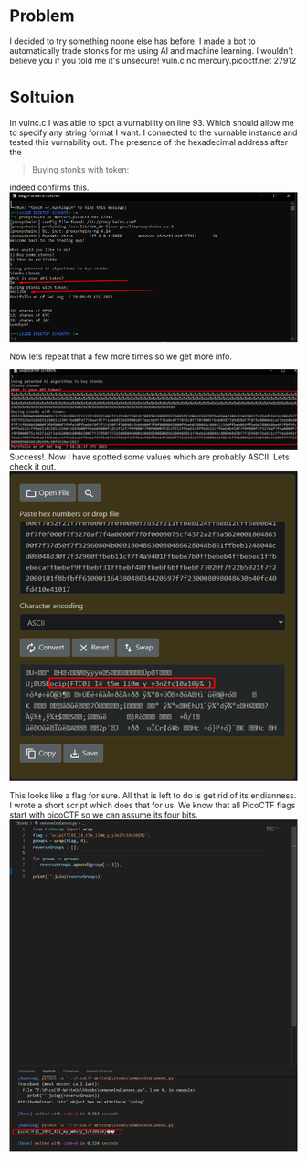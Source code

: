# Problem
I decided to try something noone else has before. I made a bot to automatically trade stonks for me using AI and machine learning. I wouldn't believe you if you told me it's unsecure! vuln.c nc mercury.picoctf.net 27912
# Soltuion
In vulnc.c I was able to spot a vurnability on line 93. Which should allow me to specify any string format I want. I connected to the vurnable instance and tested this vurnability out. The presence of the hexadecimal address after the
> Buying stonks with token:

indeed confirms this.
![image1](./1.png)

Now lets repeat that a few more times so we get more info.

![image2](./2.png)
Success!. Now I have spotted some values which are probably ASCII. Lets check it out.
![image3](./3.png)

This looks like a flag for sure. All that is left to do is get rid of its endianness. I wrote a short script which does that for us. We know that all PicoCTF flags start with picoCTF so we can assume its four bits.
![image4](./4.png)